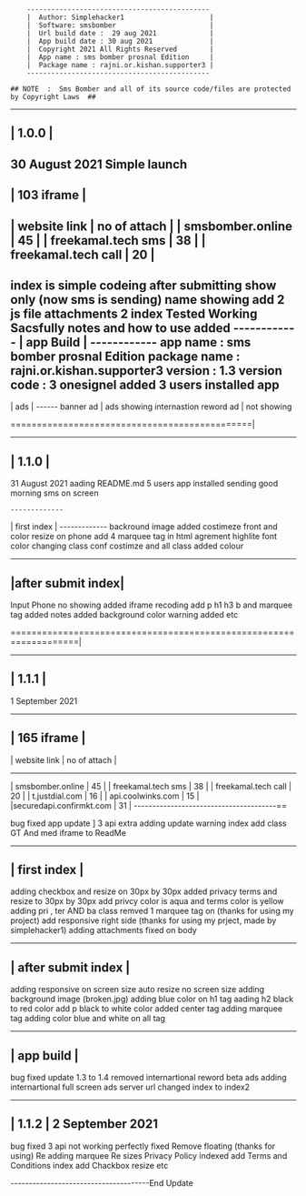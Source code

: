  
        ---------------------------------------------
        |  Author: Simplehacker1                     |
        |  Software: smsbomber                       |
        |  Url build date :  29 aug 2021             |
        |  App build date : 30 aug 2021              |
        |  Copyright 2021 All Rights Reserved        | 
        |  App name : sms bomber prosnal Edition     |
        |  Package name : rajni.or.kishan.supporter3 |
        ---------------------------------------------

    ## NOTE  :  Sms Bomber and all of its source code/files are protected by Copyright Laws  ##


_______
| 1.0.0  |
--------
 30 August 2021
         Simple launch
--------------------------------------
|             103 iframe              |
 -------------------------------------
| website link         | no of attach |
| smsbomber.online     |   45         |
| freekamal.tech  sms  |   38         |
| freekamal.tech call  |   20         |
---------------------------------------
index is simple codeing 
after submitting show only (now sms is sending)
name showing add
2 js file attachments
2 index
Tested
Working Sacsfully
notes and how to use added
    ------------
    | app Build |
    ------------
app name : sms bomber prosnal Edition
package name : rajni.or.kishan.supporter3
version : 1.3
version code : 3
onesignel added
3 users installed app
   ------
   | ads |
    ------
banner ad | ads showing
internastion reword ad  | not showing


==============================================|
________
| 1.1.0 |
--------
31 August 2021
aading README.md
5 users app installed 
sending good morning sms on screen

    -------------
   | first index |
    -------------
backround image added
costimeze front and color
resize on phone
add 4 marquee tag in html
agrement highlite
font color changing
class conf costimze
and all class added colour


   ------------------
  |after submit index|
   ------------------
Input Phone no showing added 
iframe recoding
add p h1 h3 b and marquee tag
added notes
added background color
warning added
etc



===================================================================|
________
| 1.1.1 |
---------
1 September 2021

-----------------------------------------
|                165 iframe              |
 ----------------------------------------
| website link            | no of attach |
 ------------------------- --------------
| smsbomber.online        |    45        |
| freekamal.tech  sms     |    38        |
| freekamal.tech call     |    20        |
| t.justdial.com          |    16        |
| api.coolwinks.com       |    15        |
|securedapi.confirmkt.com |    31        |
---------------------------------------==

bug fixed
app update ]
3 api extra adding
update warning index add class GT And med
iframe to ReadMe
_____________
|  first index |
---------------

adding checkbox and resize on 30px by 30px
added privacy terms and resize  to 30px by 30px
add privcy color is aqua and terms color is yellow
adding pri , ter  AND ba class
remved 1 marquee tag on (thanks for using my project)
add responsive right side (thanks for using my prject, made by simplehacker1)
adding attachments fixed on body

_____________________
| after submit index |
---------------------
adding responsive on screen size 
auto resize no screen size
adding background image (broken.jpg)
adding blue color on h1 tag
aading h2 black to red color
add p black to white color
added center tag 
adding marquee tag
adding color blue and white on all tag

  ____________
  | app build |
  -------------

bug fixed 
update 1.3 to 1.4
removed internartional reword beta ads
adding internartional full screen ads
server url changed index to index2

   _______
  | 1.1.2 |
  2 September 2021
   -------
bug fixed
3 api not working perfectly fixed 
Remove floating (thanks for using)
Re adding marquee
Re sizes
Privacy Policy indexed add
Terms and Conditions index add
Chackbox resize
etc


--------------------------------------End Update
